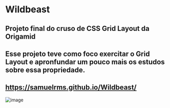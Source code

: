 # Wildbeast
## Projeto final do cruso de CSS Grid Layout da Origamid
## Esse projeto teve como foco exercitar o Grid Layout e apronfundar um pouco mais os estudos sobre essa propriedade.

## https://samuelrms.github.io/Wildbeast/ 
![image](https://user-images.githubusercontent.com/92615688/170527673-968d141b-0c04-4864-8458-09b8e5bc4cc0.png)
